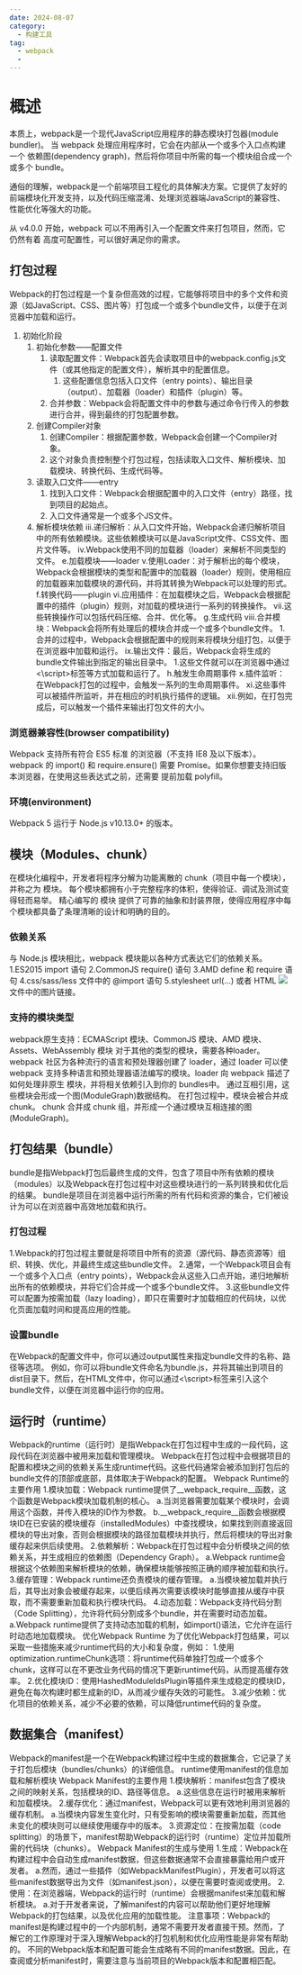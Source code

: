 ```yaml
---
date: 2024-08-07
category:
  - 构建工具
tag:
  - webpack
  - 
---
```


# 概述

本质上，webpack是一个现代JavaScript应用程序的静态模块打包器(module bundler)。
当 webpack 处理应用程序时，它会在内部从一个或多个入口点构建一个 依赖图(dependency graph)，然后将你项目中所需的每一个模块组合成一个或多个 bundle。

通俗的理解，webpack是一个前端项目工程化的具体解决方案。它提供了友好的前端模块化开发支持，以及代码压缩混淆、处理浏览器端JavaScript的兼容性、性能优化等强大的功能。

从 v4.0.0 开始，webpack 可以不用再引入一个配置文件来打包项目，然而，它仍然有着 高度可配置性，可以很好满足你的需求。

## 打包过程
Webpack的打包过程是一个复杂但高效的过程，它能够将项目中的多个文件和资源（如JavaScript、CSS、图片等）打包成一个或多个bundle文件，以便于在浏览器中加载和运行。
1. 初始化阶段
    1. 初始化参数——配置文件
        1. 读取配置文件：Webpack首先会读取项目中的webpack.config.js文件（或其他指定的配置文件），解析其中的配置信息。
            1. 这些配置信息包括入口文件（entry points）、输出目录（output）、加载器（loader）和插件（plugin）等。
        2. 合并参数：Webpack会将配置文件中的参数与通过命令行传入的参数进行合并，得到最终的打包配置参数。
    2. 创建Compiler对象
        1. 创建Compiler：根据配置参数，Webpack会创建一个Compiler对象。
        2. 这个对象负责控制整个打包过程，包括读取入口文件、解析模块、加载模块、转换代码、生成代码等。
    3. 读取入口文件——entry
        1. 找到入口文件：Webpack会根据配置中的入口文件（entry）路径，找到项目的起始点。
        2. 入口文件通常是一个或多个JS文件。
    4. 解析模块依赖
iii.递归解析：从入口文件开始，Webpack会递归解析项目中的所有依赖模块。这些依赖模块可以是JavaScript文件、CSS文件、图片文件等。
iv.Webpack使用不同的加载器（loader）来解析不同类型的文件。
e.加载模块——loader
v.使用Loader：对于解析出的每个模块，Webpack会根据模块的类型和配置中的加载器（loader）规则，使用相应的加载器来加载模块的源代码，并将其转换为Webpack可以处理的形式。
f.转换代码——plugin
vi.应用插件：在加载模块之后，Webpack会根据配置中的插件（plugin）规则，对加载的模块进行一系列的转换操作。
vii.这些转换操作可以包括代码压缩、合并、优化等。
g.生成代码
viii.合并模块：Webpack会将所有处理后的模块合并成一个或多个bundle文件。
1.合并的过程中，Webpack会根据配置中的规则来将模块分组打包，以便于在浏览器中加载和运行。
ix.输出文件：最后，Webpack会将生成的bundle文件输出到指定的输出目录中。
1.这些文件就可以在浏览器中通过<\script>标签等方式加载和运行了。
h.触发生命周期事件
x.插件监听：在Webpack打包的过程中，会触发一系列的生命周期事件。
xi.这些事件可以被插件所监听，并在相应的时机执行插件的逻辑。
xii.例如，在打包完成后，可以触发一个插件来输出打包文件的大小。

### 浏览器兼容性(browser compatibility)

Webpack 支持所有符合 ES5 标准 的浏览器（不支持 IE8 及以下版本）。webpack 的 import() 和 require.ensure() 需要 Promise。如果你想要支持旧版本浏览器，在使用这些表达式之前，还需要 提前加载 polyfill。

### 环境(environment)

Webpack 5 运行于 Node.js v10.13.0+ 的版本。

## 模块（Modules、chunk）

在模块化编程中，开发者将程序分解为功能离散的 chunk（项目中每一个模块），并称之为 模块。
每个模块都拥有小于完整程序的体积，使得验证、调试及测试变得轻而易举。 精心编写的 模块 提供了可靠的抽象和封装界限，使得应用程序中每个模块都具备了条理清晰的设计和明确的目的。

### 依赖关系

与 Node.js 模块相比，webpack 模块能以各种方式表达它们的依赖关系。
1.ES2015 import 语句
2.CommonJS require() 语句
3.AMD define 和 require 语句
4.css/sass/less 文件中的 @import 语句
5.stylesheet url(...) 或者 HTML <img src=...> 文件中的图片链接。

### 支持的模块类型

webpack原生支持：ECMAScript 模块、CommonJS 模块、AMD 模块、Assets、WebAssembly 模块
对于其他的类型的模块，需要各种loader。
webpack 社区为各种流行的语言和预处理器创建了 loader，通过 loader 可以使 webpack 支持多种语言和预处理器语法编写的模块。loader 向 webpack 描述了如何处理非原生 模块，并将相关依赖引入到你的 bundles中。 
通过互相引用，这些模块会形成一个图(ModuleGraph)数据结构。
在打包过程中，模块会被合并成 chunk。 chunk 合并成 chunk 组，并形成一个通过模块互相连接的图(ModuleGraph)。 

## 打包结果（bundle）

bundle是指Webpack打包后最终生成的文件，包含了项目中所有依赖的模块（modules）以及Webpack在打包过程中对这些模块进行的一系列转换和优化后的结果。
bundle是项目在浏览器中运行所需的所有代码和资源的集合，它们被设计为可以在浏览器中高效地加载和执行。

### 打包过程

1.Webpack的打包过程主要就是将项目中所有的资源（源代码、静态资源等）组织、转换、优化，并最终生成这些bundle文件。
2.通常，一个Webpack项目会有一个或多个入口点（entry points），Webpack会从这些入口点开始，递归地解析出所有的依赖模块，并将它们合并成一个或多个bundle文件。
3.这些bundle文件可以配置为按需加载（lazy loading），即只在需要时才加载相应的代码块，以优化页面加载时间和提高应用的性能。

### 设置bundle

在Webpack的配置文件中，你可以通过output属性来指定bundle文件的名称、路径等选项。
例如，你可以将bundle文件命名为bundle.js，并将其输出到项目的dist目录下。然后，在HTML文件中，你可以通过<\script>标签来引入这个bundle文件，以便在浏览器中运行你的应用。

## 运行时（runtime）

Webpack的runtime（运行时）是指Webpack在打包过程中生成的一段代码，这段代码在浏览器中被用来加载和管理模块。
Webpack在打包过程中会根据项目的配置和模块之间的依赖关系生成runtime代码。这些代码通常会被添加到打包后的bundle文件的顶部或底部，具体取决于Webpack的配置。
Webpack Runtime的主要作用
1.模块加载：Webpack runtime提供了__webpack_require__函数，这个函数是Webpack模块加载机制的核心。
a.当浏览器需要加载某个模块时，会调用这个函数，并传入模块的ID作为参数。
b.__webpack_require__函数会根据模块ID在已安装的模块缓存（installedModules）中查找模块，如果找到则直接返回模块的导出对象，否则会根据模块的路径加载模块并执行，然后将模块的导出对象缓存起来供后续使用。
2.依赖解析：Webpack在打包过程中会分析模块之间的依赖关系，并生成相应的依赖图（Dependency Graph）。
a.Webpack runtime会根据这个依赖图来解析模块的依赖，确保模块能够按照正确的顺序被加载和执行。
3.缓存管理：Webpack runtime还负责模块的缓存管理。
a.当模块被加载并执行后，其导出对象会被缓存起来，以便后续再次需要该模块时能够直接从缓存中获取，而不需要重新加载和执行模块代码。
4.动态加载：Webpack支持代码分割（Code Splitting），允许将代码分割成多个bundle，并在需要时动态加载。
a.Webpack runtime提供了支持动态加载的机制，如import()语法，它允许在运行时动态地加载模块。
优化Webpack Runtime
为了优化Webpack打包结果，可以采取一些措施来减少runtime代码的大小和复杂度，例如：
1.使用optimization.runtimeChunk选项：将runtime代码单独打包成一个或多个chunk，这样可以在不更改业务代码的情况下更新runtime代码，从而提高缓存效率。
2.优化模块ID：使用HashedModuleIdsPlugin等插件来生成稳定的模块ID，避免在每次构建时都生成新的ID，从而减少缓存失效的可能性。
3.减少依赖：优化项目的依赖关系，减少不必要的依赖，可以降低runtime代码的复杂度。

## 数据集合（manifest）

Webpack的manifest是一个在Webpack构建过程中生成的数据集合，它记录了关于打包后模块（bundles/chunks）的详细信息。
runtime使用manifest的信息加载和解析模块
Webpack Manifest的主要作用
1.模块解析：manifest包含了模块之间的映射关系，包括模块的ID、路径等信息。
a.这些信息在运行时被用来解析和加载模块。
2.缓存优化：通过manifest，Webpack可以更有效地利用浏览器的缓存机制。
a.当模块内容发生变化时，只有受影响的模块需要重新加载，而其他未变化的模块则可以继续使用缓存中的版本。
3.资源定位：在按需加载（code splitting）的场景下，manifest帮助Webpack的运行时（runtime）定位并加载所需的代码块（chunks）。
Webpack Manifest的生成与使用
1.生成：Webpack在构建过程中会自动生成manifest数据，但这些数据通常不会直接暴露给用户或开发者。
a.然而，通过一些插件（如WebpackManifestPlugin），开发者可以将这些manifest数据导出为文件（如manifest.json），以便在需要时查阅或使用。
2.使用：在浏览器端，Webpack的运行时（runtime）会根据manifest来加载和解析模块。
a.对于开发者来说，了解manifest的内容可以帮助他们更好地理解Webpack的打包结果，以及优化应用的加载性能。
注意事项：Webpack的manifest是构建过程中的一个内部机制，通常不需要开发者直接干预。然而，了解它的工作原理对于深入理解Webpack的打包机制和优化应用性能是非常有帮助的。
不同的Webpack版本和配置可能会生成略有不同的manifest数据。因此，在查阅或分析manifest时，需要注意与当前项目的Webpack版本和配置相匹配。
